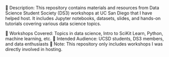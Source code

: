 📝 Description:
This repository contains materials and resources from Data Science Student Society (DS3) workshops at UC San Diego that I have helped host. It includes Jupyter notebooks, datasets, slides, and hands-on tutorials covering various data science topics.

🔹 Workshops Covered: Topics in data science, Intro to SciKit Learn, Python, machine learning, etc.
🔹 Intended Audience: UCSD students, DS3 members, and data enthusiasts
🔹 Note: This repository only includes workshops I was directly involved in hosting.
